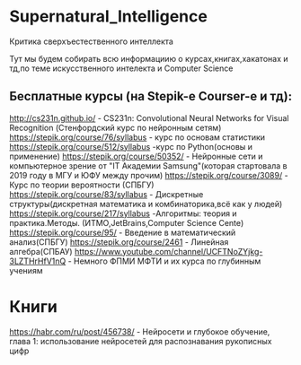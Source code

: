 # Supernatural_Intelligence
Критика сверхъестественного интеллекта

Тут мы будем собирать всю информациию о курсах,книгах,хакатонах и тд,по теме искусственного интелекта и Computer Science

## Бесплатные курсы (на Stepik-е Courser-e и тд):
http://cs231n.github.io/ - CS231n: Convolutional Neural Networks for Visual Recognition (Стенфордский курс по нейронным сетям) 
https://stepik.org/course/76/syllabus - курс по основам статистики
https://stepik.org/course/512/syllabus -курс по Python(основы и применение)
https://stepik.org/course/50352/ - Нейронные сети и компьютерное зрение от "IT Академии Samsung"(которая стартовала в 2019 году в МГУ и ЮФУ между прочим)
https://stepik.org/course/3089/ - Курс по теории вероятности (СПБГУ)
https://stepik.org/course/83/syllabus - Дискретные структуры(дискретная математика и комбинаторика,всё как у людей)
https://stepik.org/course/217/syllabus -Алгоритмы: теория и практика.Методы. (ИТМО,JetBrains,Computer Science Cente)
https://stepik.org/course/95/ - Введение в математический анализ(СПБГУ)
https://stepik.org/course/2461 - Линейная алгебра(СПБАУ)
https://www.youtube.com/channel/UCFTNoZYjkg-3LZTHrHfV1nQ - Немного ФПМИ МФТИ и их курса по глубинным учениям

# Книги
https://habr.com/ru/post/456738/ - Нейросети и глубокое обучение, глава 1: использование нейросетей для распознавания рукописных цифр



